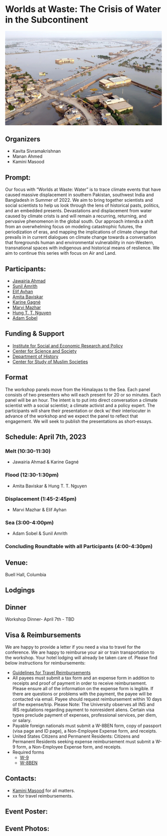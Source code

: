 # Worlds at Waste: The Crisis of Water in the Subcontinent 

![WorldatWaste](images/wawcover.jpeg)

## Organizers
- Kavita Sivramakrishnan
- Manan Ahmed
- Kamini Masood

## Prompt: 
Our focus with “Worlds at Waste: Water” is to trace climate events that have caused massive displacement in southern Pakistan, southwest India and Bangladesh in Summer of 2022. We aim to bring together scientists and social scientists to help us look through the lens of historical pasts, politics, and an embedded presents. Devastations and displacement from water caused by climate crists is and will remain a recurring, returning, and pervasive phenomenon in the global south. Our approach intends a shift from an overwhelming focus on modeling catastrophic futures, the periodization of eras, and mapping the implications of climate change that prevails in  in current dialogues on climate change towards a conversation that foregrounds human and environmental vulnerability in non-Western, transnational spaces with indigenous and historical means of reslience. We aim to continue this series with focus on Air and Land. 

## Participants:

- [Jawairia Ahmad](https://www.linkedin.com/in/jawairia-ahmad)
- [Sunil Amrith](https://history.yale.edu/people/sunil-amrith) 
- [Elif Ayhan](https://blogs.worldbank.org/team/elif-ayhan) 
- [Amita Baviskar](https://www.ashoka.edu.in/profile/amita-baviskar/)
- [Karine Gagné](https://socioanthro.uoguelph.ca/people/karine-gagn%C3%A9)
- [Marvi Mazhar](https://www.marvimazhar.com/)
- [Hung T. T. Nguyen](https://people.climate.columbia.edu/users/profile/tan-thai-hung-nguyen)
- [Adam Sobel](https://www.apam.columbia.edu/faculty/adam-sobel)


## Funding & Support
- [Institute for Social and Economic Research and Policy](https://www.iserp.columbia.edu/)
- [Center for Science and Society](https://scienceandsociety.columbia.edu/)
- [Department of History](http://history.columbia.edu)
- [Center for Study of Muslim Societies](http://csms.columbia.edu)

## Format
The workshop panels move from the Himalayas to the Sea. Each panel consists of two presenters who will each present for 20 or so minutes. Each panel will be an hour. The intent is to put into direct conversation a climate scientist with a social scientist; a climate activist and a policy expert. The participants will share their presentation or deck w/ their interlocuter in advance of the workshop and we expect the panel to reflect that engagement. We will seek to publish the presentations as short-essays. 

## Schedule: April 7th, 2023

### Melt (10:30-11:30)
- Jawairia Ahmad & Karine Gagné

### Flood (12:30-1:30pm)
- Amita Baviskar & Hung T. T. Nguyen

### Displacement (1:45-2:45pm)
- Marvi Mazhar & Elif Ayhan

### Sea (3:00-4:00pm)
- Adam Sobel & Sunil Amrith

### Concluding Roundtable with all Participants (4:00-4:30pm)

## Venue:
Buell Hall, Columbia
 
## Lodgings

## Dinner
Workshop Dinner- April 7th - TBD

## Visa & Reimbursements
We are happy to provide a letter if you need a visa to travel for the conference. We are happy to reimburse your air or train transportation to the workshop. Your hotel lodging will already be taken care of. Please find below instructions for reimbursements:
* [Guidelines for Travel Reimbursements](http://history.columbia.edu/resources/reimbursement-and-payment-for-non-cu-employees/)
 * All payees must submit a tax form and an expense form in addition to receipts and proof of payment in order to receive reimbursement. Please ensure all of the information on the expense form is legible. If there are questions or problems with the payment, the payee will be contacted via email. Payee should request reimbursement within 10 days of the expense/trip. Please Note: The University observes all INS and IRS regulations regarding payment to nonresident aliens. Certain visa types preclude payment of expenses, professional services, per diem, or salary.
 * Payable foreign nationals must submit a W-8BEN form, copy of passport (visa page and ID page), a Non-Employee Expense form, and receipts.
 * United States Citizens and Permanent Residents: Citizens and Permanent Residents seeking expense reimbursement must submit a W-9 form, a Non-Employee Expense form, and receipts.
* Required forms
  * [W-9](https://www.irs.gov/pub/irs-pdf/fw9.pdf)
  * [W-8BEN](https://www.irs.gov/pub/irs-pdf/fw8ben.pdf)

## Contacts:
* [Kamini Masood](mailto:km3599@columbia.edu) for all matters.
* xx for travel reimbursements.

## Event Poster:

## Event Photos:

